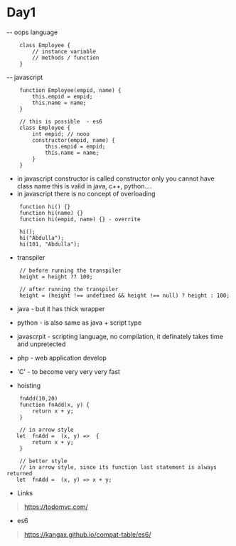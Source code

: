 # Day1 

-- oops language 
```
    class Employee {
        // instance variable 
        // methods / function 
    }
```


-- javascript 
```
    function Employee(empid, name) {
        this.empid = empid; 
        this.name = name; 
    }

    // this is possible  - es6 
    class Employee {
        int empid; // nooo 
        constructor(empid, name) {
            this.empid = empid; 
            this.name = name;
        }
    }
```

- in javascript constructor is called constructor only you cannot have class name this is valid in java, c++, python.... 
- in javascript there is no concept of overloading 

```
    function hi() {}
    function hi(name) {}
    function hi(empid, name) {} - overrite 

    hi(); 
    hi("Abdulla");
    hi(101, "Abdulla");
```

- transpiler 
```
    // before running the transpiler
    height = height ?? 100;

    // after running the transpiler
    height = (height !== undefined && height !== null) ? height : 100;
```

- java - but it has thick wrapper 
- python - is also same as java + script type
- javascrpit - scripting language, no compilation, it definately takes time and unpretected 
- php - web application develop 

- 'C' - to become very very very fast 


- hoisting 

```
    fnAdd(10,20)
    function fnAdd(x, y) {
        return x + y; 
    }

    // in arrow style 
   let  fnAdd =  (x, y) =>  {
        return x + y; 
    }

    // better style
    // in arrow style, since its function last statement is always returned 
   let  fnAdd =  (x, y) => x + y;  
```





- Links 

> https://todomvc.com/

- es6 
> https://kangax.github.io/compat-table/es6/
